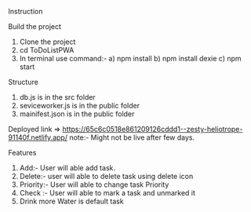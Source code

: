Instruction

Build the project

1) Clone the project
2) cd ToDoListPWA
3) In terminal use command:- 
    a) npm install
    b) npm install dexie
    c) npm start

Structure

1) db.js is in the src folder 
2) seviceworker.js is in the public folder
3) mainifest.json is in the public folder


Deployed link
=> https://65c6c0518e861209126cddd1--zesty-heliotrope-91140f.netlify.app/
note:- Might not be live after few days.


Features 
1) Add:- User will able add task.
2) Delete:- user will able to delete task using delete icon
3) Priority:- User will able to change task Priority 
4) Check :- User will able to mark a task and unmarked it
5) Drink more Water is default task

